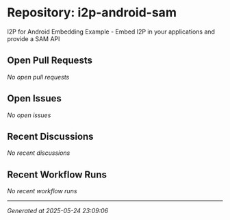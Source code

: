 # Repository: i2p-android-sam

I2P for Android Embedding Example - Embed I2P in your applications and provide a SAM API

## Open Pull Requests


*No open pull requests*


## Open Issues


*No open issues*


## Recent Discussions


*No recent discussions*


## Recent Workflow Runs


*No recent workflow runs*


---
*Generated at 2025-05-24 23:09:06*
